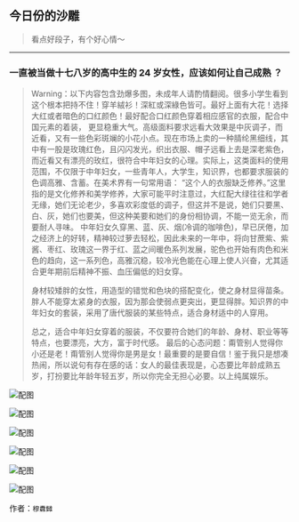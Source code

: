 ## 今日份的沙雕

> 看点好段子，有个好心情～


 
---

### 一直被当做十七八岁的高中生的 24 岁女性，应该如何让自己成熟 ？

> Warning：以下内容包含劲爆多图，未成年人请酌情翻阅。很多小学生看到这个根本把持不住！穿羊絨衫！深紅或深綠色皆可。最好上面有大花！选择大红或者暗色的口红颜色！最好配合口红颜色穿着相应感官的衣服，配合中国元素的着装， 更显稳重大气。高级面料要求远看大效果是中灰调子，而近看，又有一些色彩斑斓的小花小点。现在市场上卖的一种腈纶黑细线，其中有一股是玫瑰红色，且闪闪发光，织出衣服、帽子远看上去是深老紫色，而近看又有漂亮的玫红，很符合中年妇女的心理。实际上，这类面料的使用范围，不仅限于中年妇女，一些青年人，大学生，知识界，也都要求服装的色调高雅、含蓄。在美术界有一句常用语： “这个人的衣服缺乏修养。”这里指的是文化修养和美学修养，大家可能平时注意过，大红配大绿往往和学者无缘，她们无论老少，多喜欢彩度低的调子，但这并不是说，她们只要黑、白、灰，她们也要美，但这种美要和她们的身份相协调，不能一览无余，而要耐人寻味。 中年妇女久穿黑、蓝、灰、烟(冷调的咖啡色)，早已厌倦，加之经济上的好转，精神较过萝去轻松，因此未来的一年中，将向甘蔗紫、紫酱、枣红、玫瑰这一界于红、蓝之间暖色系列发展，驼色也开始有肉色和米色的趋向，这一系列色，高雅沉稳，较冷光色能在心理上使人兴奋，尤其适合更年期前后精神不振、血压偏低的妇女穿。
> 
> 身材较矮胖的女性，用造型的错觉和色块的搭配变化，使之身材显得苗条。胖人不能穿太紧身的衣服，因为那会使弱点更突出，更显得胖。知识界的中年妇女的套装，采用了唐代服装的某些特点，适合身材适中的人穿用。
> 
> 总之，适合中年妇女穿着的服装，不仅要符合她们的年龄、身材、职业等等特点，也要漂亮，大方，富于时代感。 最后的心态问题：甭管别人觉得你小还是老！甭管别人觉得你是男是女！最重要的是要自信！鉴于我只是想凑热闹，所以说句有存在感的话：女人的最佳表现是，心态要比年龄成熟五岁，打扮要比年龄年轻五岁，所以你完全无担心必要。以上纯属娱乐。



![配图](https://pic4.zhimg.com/6073cc62ca0f5948d6a7a46933e3b85b_b.jpg)



![配图](https://pic2.zhimg.com/681f70f78f3ee58774117a142a8c064d_b.jpg)



![配图](https://pic1.zhimg.com/e70cebbe94aa3e0df3faa46bb3b4708c_b.jpg)



![配图](https://pic4.zhimg.com/f7f4e582e7d8202e60fb796ebe44faaf_b.jpg)



![配图](https://pic3.zhimg.com/4e0f2628e56ff654527d1a4b5acde2ae_b.jpg)



![配图](https://pic1.zhimg.com/40d1533884e7334c219b4fd21c50a098_b.jpg)


作者：`穆纛雠`